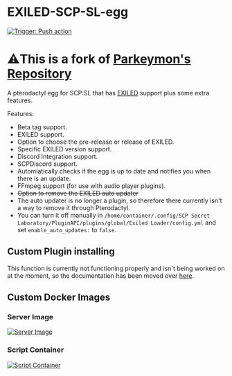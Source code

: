 # EXILED-SCP-SL-egg
[![Trigger: Push action](https://github.com/EsserGaming/EXILED-SCP-SL-egg/actions/workflows/workflow.yml/badge.svg?branch=master)](https://github.com/EsserGaming/EXILED-SCP-SL-egg/actions/workflows/workflow.yml)

# ⚠️This is a fork of [Parkeymon's Repository](https://github.com/Parkeymon/EXILED-SCP-SL-egg)

A pterodactyl egg for SCP:SL that has [EXILED](https://github.com/Exiled-Team/EXILED) support plus some extra features.

Features:

- Beta tag support.
- EXILED support.
- Option to choose the pre-release or release of EXILED.
- Specific EXILED version support.
- Discord Integration support.
- SCPDiscord support.
- Automiatically checks if the egg is up to date and notifies you when there is an update.
- FFmpeg support (for use with audio player plugins).
- ~~Option to remove the EXILED auto updater~~
 - The auto updater is no longer a plugin, so therefore there currently isn't a way to remove it through Pterodactyl.
 - You can turn it off manually in `/home/container/.config/SCP Secret Laboratory/PluginAPI/plugins/global/Exiled Loader/config.yml` and set `enable_auto_updates:` to `false`.

## Custom Plugin installing 
This function is currently not functioning properly and isn't being worked on at the moment, so the documentation has been moved over [here](https://github.com/EsserGaming/EXILED-SCP-SL-egg/blob/master/CustomPlugins.md).

## Custom Docker Images

### Server Image
[![Server Image](https://github.com/EsserGaming/docker-scpsl/actions/workflows/docker-image.yml/badge.svg?branch=master)](https://github.com/EsserGaming/docker-scpsl/actions/workflows/docker-image.yml)

### Script Container
[![Script Container](https://github.com/EsserGaming/scpsl-install-docker/actions/workflows/docker-image.yml/badge.svg?branch=master)](https://github.com/EsserGaming/scpsl-install-docker/actions/workflows/docker-image.yml)
